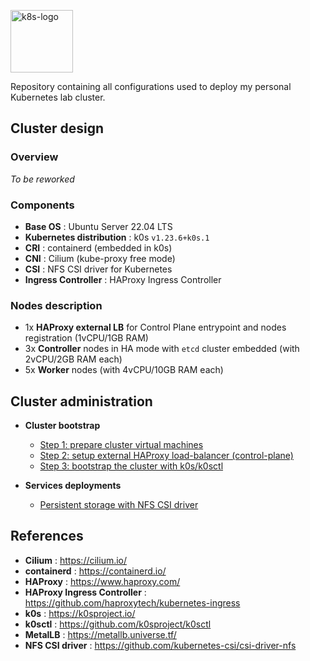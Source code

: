 <p><img src="https://upload.wikimedia.org/wikipedia/commons/thumb/6/67/Kubernetes_logo.svg/2560px-Kubernetes_logo.svg.png" alt="k8s-logo" title="k8s" align="top" height=100 /></p>

Repository containing all configurations used to deploy my personal Kubernetes lab cluster.

## Cluster design

### Overview

*To be reworked*

### Components

  - **Base OS** : Ubuntu Server 22.04 LTS
  - **Kubernetes distribution** : k0s `v1.23.6+k0s.1`
  - **CRI** : containerd (embedded in k0s)
  - **CNI** : Cilium (kube-proxy free mode)
  - **CSI** : NFS CSI driver for Kubernetes
  - **Ingress Controller** : HAProxy Ingress Controller

### Nodes description

  - 1x **HAProxy external LB** for Control Plane entrypoint and nodes registration (1vCPU/1GB RAM)
  - 3x **Controller** nodes in HA mode with `etcd` cluster embedded (with 2vCPU/2GB RAM each)
  - 5x **Worker** nodes (with 4vCPU/10GB RAM each)

## Cluster administration

* **Cluster bootstrap**

  - [Step 1: prepare cluster virtual machines](cluster/nodes/)
  - [Step 2: setup external HAProxy load-balancer (control-plane)](cluster/external-lb/)
  - [Step 3: bootstrap the cluster with k0s/k0sctl](cluster/k0s/)

* **Services deployments**

  - [Persistent storage with NFS CSI driver](deployments/nfs-csi/)

## References

- **Cilium** : https://cilium.io/
- **containerd** : https://containerd.io/
- **HAProxy** : https://www.haproxy.com/
- **HAProxy Ingress Controller** : https://github.com/haproxytech/kubernetes-ingress
- **k0s** : https://k0sproject.io/
- **k0sctl** : https://github.com/k0sproject/k0sctl
- **MetalLB** : https://metallb.universe.tf/
- **NFS CSI driver** : https://github.com/kubernetes-csi/csi-driver-nfs
